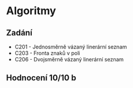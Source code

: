 # Algoritmy

## Zadání
* C201 - Jednosměrně vázaný linerární seznam
* C203 - Fronta znaků v poli
* C206 - Dvojsměrně vázaný linerární seznam

## Hodnocení 10/10 b
